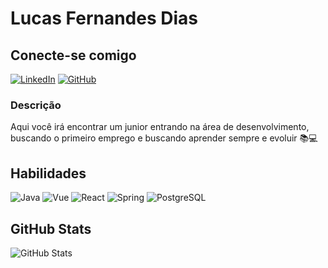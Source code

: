 # Lucas Fernandes Dias

## Conecte-se comigo
 
 [![LinkedIn](https://img.shields.io/badge/LinkedIn-000?style=for-the-badge&logo=linkedin)](https://www.linkedin.com/in/lucas-fdias/)
 [![GitHub](https://img.shields.io/badge/GitHub-100000?style=for-the-badge&logo=github&logoColor=white)](https://github.com/Luc4sf4)

### Descrição
Aqui você irá encontrar um junior entrando na área de desenvolvimento, buscando o primeiro emprego e buscando aprender sempre e evoluir 📚💻

## Habilidades

![Java](https://img.shields.io/badge/java-%23ED8B00.svg?style=for-the-badge&logo=openjdk&logoColor=white)
![Vue](https://img.shields.io/badge/vuejs-%2335495e.svg?style=for-the-badge&logo=vuedotjs&logoColor=%234FC08D)
![React](https://img.shields.io/badge/React-20232A?style=for-the-badge&logo=react&logoColor=61DAFB)
![Spring](https://img.shields.io/badge/spring-%236DB33F.svg?style=for-the-badge&logo=spring&logoColor=white)
![PostgreSQL](https://img.shields.io/badge/PostgreSQL-000?style=for-the-badge&logo=postgresql)

## GitHub Stats

![GitHub Stats](https://github-readme-stats.vercel.app/api?username=Lucas&theme=transparent&bg_color=000&border_color=30A3DC&show_icons=true&icon_color=30A3DC&title_color=E94D5F&text_color=FFF)
